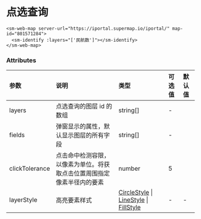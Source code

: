 # 点选查询

<sm-iframe src="https://iclient.supermap.io/examples/component/components_identify_vue.html"></sm-iframe>

```vue
<sm-web-map server-url="https://iportal.supermap.io/iportal/" map-id="801571284">
  <sm-identify :layers="['民航数']"></sm-identify>
</sm-web-map>
```

### Attributes

| 参数           | 说明                                                                   | 类型                                                                                                                                                                                          | 可选值 | 默认值 |
| :------------- | :--------------------------------------------------------------------- | :-------------------------------------------------------------------------------------------------------------------------------------------------------------------------------------------- | :----- | :----- |
| layers         | 点选查询的图层 id 的数组                                               | string[]                                                                                                                                                                                      | -      |
| fields         | 弹窗显示的属性，默认显示图层的所有字段                                 | string[]                                                                                                                                                                                      | -      |
| clickTolerance | 点击命中检测容限，以像素为单位。将获取点击位置周围指定像素半径内的要素 | number                                                                                                                                                                                        | 5      |
| layerStyle     | 高亮要素样式                                                           | [CircleStyle](/zh/api/common-types/common-types.md#circlestyle) \| [LineStyle](/zh/api/common-types/common-types.md#linestyle) \| [FillStyle](/zh/api/common-types/common-types.md#fillstyle) | -      | -      |
